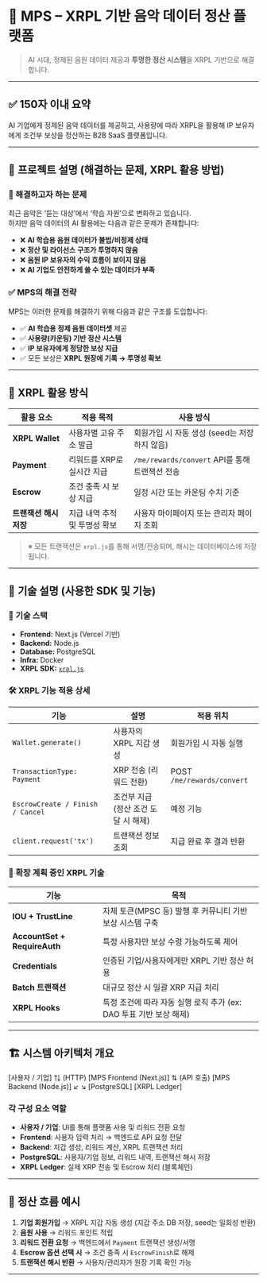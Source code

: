 # 🎵 MPS – XRPL 기반 음악 데이터 정산 플랫폼

> AI 시대, 정제된 음원 데이터 제공과 **투명한 정산 시스템**을 XRPL 기반으로 해결합니다.

---

## ✅ 150자 이내 요약

AI 기업에게 정제된 음악 데이터를 제공하고, 사용량에 따라 XRPL을 활용해 IP 보유자에게 조건부 보상을 정산하는 B2B SaaS 플랫폼입니다.

---

## 🎯 프로젝트 설명 (해결하는 문제, XRPL 활용 방법)

### 🚨 해결하고자 하는 문제

최근 음악은 ‘듣는 대상’에서 ‘학습 자원’으로 변화하고 있습니다.  
하지만 음악 데이터의 AI 활용에는 다음과 같은 문제가 존재합니다:

- ❌ **AI 학습용 음원 데이터가 불법/비정제 상태**
- ❌ **정산 및 라이선스 구조가 투명하지 않음**
- ❌ **음원 IP 보유자의 수익 흐름이 보이지 않음**
- ❌ **AI 기업도 안전하게 쓸 수 있는 데이터가 부족**

### ✅ MPS의 해결 전략

MPS는 이러한 문제를 해결하기 위해 다음과 같은 구조를 도입합니다:

- ✅ **AI 학습용 정제 음원 데이터셋** 제공
- ✅ **사용량(카운팅) 기반 정산 시스템**
- ✅ **IP 보유자에게 정당한 보상 지급**
- ✅ 모든 보상은 **XRPL 원장에 기록 → 투명성 확보**

---

## 🔗 XRPL 활용 방식

| 활용 요소              | 적용 목적                     | 사용 방식                                      |
| ---------------------- | ----------------------------- | ---------------------------------------------- |
| **XRPL Wallet**        | 사용자별 고유 주소 발급       | 회원가입 시 자동 생성 (seed는 저장하지 않음)   |
| **Payment**            | 리워드를 XRP로 실시간 지급    | `/me/rewards/convert` API를 통해 트랜잭션 전송 |
| **Escrow**             | 조건 충족 시 보상 지급        | 일정 시간 또는 카운팅 수치 기준                |
| **트랜잭션 해시 저장** | 지급 내역 추적 및 투명성 확보 | 사용자 마이페이지 또는 관리자 페이지 조회      |

> ※ 모든 트랜잭션은 `xrpl.js`를 통해 서명/전송되며, 해시는 데이터베이스에 저장됩니다.

---

## 🧠 기술 설명 (사용한 SDK 및 기능)

### 🧰 기술 스택

- **Frontend:** Next.js (Vercel 기반)
- **Backend:** Node.js
- **Database:** PostgreSQL
- **Infra:** Docker
- **XRPL SDK:** [`xrpl.js`](https://www.npmjs.com/package/xrpl)

### 🛠 XRPL 기능 적용 상세

| 기능                             | 설명                                 | 적용 위치                  |
| -------------------------------- | ------------------------------------ | -------------------------- |
| `Wallet.generate()`              | 사용자의 XRPL 지갑 생성              | 회원가입 시 자동 실행      |
| `TransactionType: Payment`       | XRP 전송 (리워드 전환)               | POST `/me/rewards/convert` |
| `EscrowCreate / Finish / Cancel` | 조건부 지급 (정산 조건 도달 시 해제) | 예정 기능                  |
| `client.request('tx')`           | 트랜잭션 정보 조회                   | 지급 완료 후 결과 반환     |

### 🔄 확장 계획 중인 XRPL 기술

| 기능                         | 목적                                                               |
| ---------------------------- | ------------------------------------------------------------------ |
| **IOU + TrustLine**          | 자체 토큰(MPSC 등) 발행 후 커뮤니티 기반 보상 시스템 구축          |
| **AccountSet + RequireAuth** | 특정 사용자만 보상 수령 가능하도록 제어                            |
| **Credentials**              | 인증된 기업/사용자에게만 XRPL 기반 정산 허용                       |
| **Batch 트랜잭션**           | 대규모 정산 시 일괄 XRP 지급 처리                                  |
| **XRPL Hooks**               | 특정 조건에 따라 자동 실행 로직 추가 (ex: DAO 투표 기반 보상 해제) |

---

## 🏗️ 시스템 아키텍처 개요

[사용자 / 기업]
⇅ (HTTP)
[MPS Frontend (Next.js)]
⇅ (API 호출)
[MPS Backend (Node.js)]
↙ ↘
[PostgreSQL] [XRPL Ledger]

### 각 구성 요소 역할

- **사용자 / 기업**: UI를 통해 플랫폼 사용 및 리워드 전환 요청
- **Frontend**: 사용자 입력 처리 → 백엔드로 API 요청 전달
- **Backend**: 지갑 생성, 리워드 계산, XRPL 트랜잭션 처리
- **PostgreSQL**: 사용자/기업 정보, 리워드 내역, 트랜잭션 해시 저장
- **XRPL Ledger**: 실제 XRP 전송 및 Escrow 처리 (블록체인)

---

## 🧾 정산 흐름 예시

1. **기업 회원가입** → XRPL 지갑 자동 생성 (지갑 주소 DB 저장, seed는 일회성 반환)
2. **음원 사용** → 리워드 포인트 적립
3. **리워드 전환 요청** → 백엔드에서 `Payment` 트랜잭션 생성/서명
4. **Escrow 옵션 선택 시** → 조건 충족 시 `EscrowFinish`로 해제
5. **트랜잭션 해시 반환** → 사용자/관리자가 원장 기록 확인 가능

---
